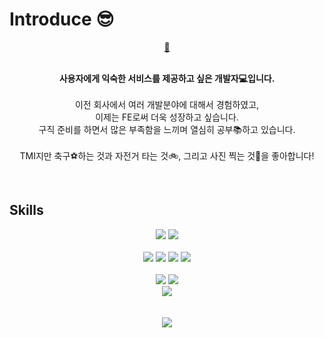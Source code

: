 <div>
  <div>
    <h1>Introduce 😎</h1>
    <a target="_blank" href="https://dyel.notion.site/Dyel-Park-d0cbbcccc421470698ff3a3d23709caa">
      <p align="center">🏡</p>
    </a>
    <p align="center">
      <br /><strong>사용자에게 익숙한 서비스를 제공하고 싶은 개발자💻입니다.</strong><br /><br />
      이전 회사에서 여러 개발분야에 대해서 경험하였고,<br />이제는 FE로써 더욱 성장하고 싶습니다.<br />
      구직 준비를 하면서 많은 부족함을 느끼며 열심히 공부📚하고 있습니다.
      <br />
      <br />
      TMI지만 축구⚽하는 것과 자전거 타는 것🚲, 그리고 사진 찍는 것📸을 좋아합니다!
      <br />
    </p>
  </div>
  <br />
  <div>
    <h2>Skills</h2>
    <div>
      <div align="center">
        <img src="https://img.shields.io/badge/　-F7DF1E?style=flat&label=JavaScript&labelColor=F7DF1E&logo=JavaScript&logoColor=white">
        <img src="https://img.shields.io/badge/2.6-333?style=flat&label=Vue.js&labelColor=4FC08D&logo=Vue.js&logoColor=white&link=https://vuejs.org/">
      </div>
    </div>
    <br />
    <div>
      <div align="center">
        <img src="https://img.shields.io/badge/3.5 | 3.8-333?style=flat&label=Python&labelColor=3776AB&logo=Python&logoColor=white&link=https://www.python.org/">
        <img src="https://img.shields.io/badge/　-000000?style=flat&label=Flask&labelColor=000000&logo=flask&logoColor=white&link=https://flask.palletsprojects.com/">
        <img src="https://img.shields.io/badge/　-009688?style=flat&label=FastAPI&labelColor=009688&logo=FastAPI&logoColor=white&link=https://fastapi.tiangolo.com/">
        <img src="https://img.shields.io/badge/1.x　-000?style=flat&label=SQLAlchemy&labelColor=000&link=https://www.sqlalchemy.org/">
      </div>
    </div>
    <br />
    <div>
      <div align="center">
        <img src="https://img.shields.io/badge/ -007ACC?style=flat&label=VSCode&labelColor=007ACC&logo=VSCode&logoColor=white&link=https://code.visualstudio.com/">
        <img src="https://img.shields.io/badge/S3 | CloudFront | EC2/ELB | RDS-333?style=flat&label=AWS&labelColor=232F3E&logo=amazonaws&logoColor=white&link=https://aws.amazon.com/">
      </div>
    </div>
    <div>
      <div align="center">
        <img src="https://img.shields.io/badge/translate Vue.js 3-333?style=flat&label=gitlocalize&labelColor=ffce00&link=https://gitlocalize.com/repo/5120" onClick="alert()">
      </div>
    </div>
  </div>
  <br />
  <br />
  <div align="center">
    <img src="https://github-readme-stats.vercel.app/api?username=ParkDyel&show_icons=true&theme=highcontrast">
  </div>
</div>
